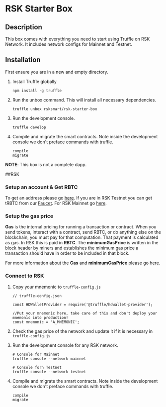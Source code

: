 # RSK Starter Box

## Description

This box comes with everything you need to start using Truffle on RSK Network. It includes network configs for Mainnet and Testnet.

## Installation

First ensure you are in a new and empty directory.

1. Install Truffle globally

    ```
    npm install -g truffle
    ```

2. Run the unbox command. This will install all necessary dependencies.

    ```
    truffle unbox rsksmart/rsk-starter-box
    ```

3. Run the development console.

    ```
    truffle develop
    ```

4. Compile and migrate the smart contracts. Note inside the development console we don't preface commands with truffle.

    ```
    compile
    migrate
    ```

**NOTE**: This box is not a complete dapp.

##RSK

### Setup an account & Get RBTC

To get an address please go [here](https://developers.rsk.co/rsk/architecture/account-based/).
If you are in RSK Testnet you can get tRBTC from our [Faucet](https://faucet.testnet.rsk.co/). For RSK Mainnet go [here](https://www.rsk.co/#exchanges-rsk).

### Setup the gas price
**Gas** is the internal pricing for running a transaction or contract. When you send tokens, interact with a contract, send RBTC, or do anything else on the blockchain, you must pay for that computation. That payment is calculated as gas. In RSK this is paid in **RBTC**.
The **minimumGasPrice** is written in the block header by miners and establishes the minimum gas price a transaction should have in order to be included in that block.

For more information about the **Gas** and **minimumGasPrice** please go [here](https://developers.rsk.co/rsk/rbtc/gas/). 

### Connect to RSK

1. Copy your mnemonic to `truffle-config.js`

    ```
    // truffle-config.json

    const HDWalletProvider = require('@truffle/hdwallet-provider');

    //Put your mnemonic here, take care of this and don't deploy your mnemonic into production!
    const mnemonic = 'A_MNEMONIC';
    ```

2. Check the gas price of the network and update it if it is necessary in `truffle-config.js`


3. Run the development console for any RSK network.

    ```
    # Console for Mainnet
    truffle console --network mainnet

    # Console forn Testnet
    truffle console --network testnet
    ```

4. Compile and migrate the smart contracts. Note inside the development console we don't preface commands with truffle.

    ```
    compile
    migrate
    ```